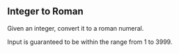 Integer to Roman 
---

Given an integer, convert it to a roman numeral.


Input is guaranteed to be within the range from 1 to 3999.

